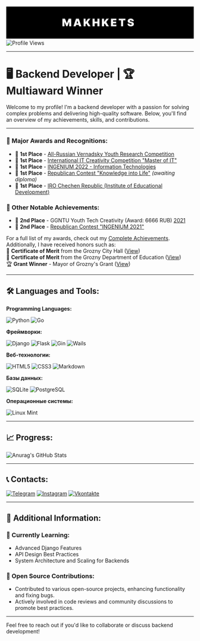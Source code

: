 ![BENEFIXX](assets/M3.jpg)
![Profile Views](https://komarev.com/ghpvc/?username=Benefixx&color=blueviolet&style=for-the-badge)

---

# 🖥️ Backend Developer | 🏆 Multiaward Winner

Welcome to my profile! I'm a backend developer with a passion for solving complex problems and delivering high-quality software. Below, you'll find an overview of my achievements, skills, and contributions.

---

### 🏅 Major Awards and Recognitions:
- 🥇 **1st Place** - [All-Russian Vernadsky Youth Research Competition](assets/vernadsky.png)
- 🥇 **1st Place** - [International IT Creativity Competition "Master of IT"](assets/masterit.png)
- 🥇 **1st Place** - [INGENIUM 2022 - Information Technologies](assets/ingenium.png)
- 🥇 **1st Place** - [Republican Contest "Knowledge into Life"](assets/znanija_v_jizn.png) *(awaiting diploma)*
- 🥇 **1st Place** - [IRO Chechen Republic (Institute of Educational Development)](assets/iro.png)

### 🥈 Other Notable Achievements:
- 🥈 **2nd Place** - GGNTU Youth Tech Creativity (Award: 6666 RUB) [2021](assets/ggntu.png)
- 🥈 **2nd Place** - [Republican Contest "INGENIUM 2021"](assets/ingenium2.png)

For a full list of my awards, check out my [Complete Achievements](assets/alls.png).  
Additionally, I have received honors such as:  
🏅 **Certificate of Merit** from the Grozny City Hall ([View](assets/meriya.png))  
🏅 **Certificate of Merit** from the Grozny Department of Education ([View](assets/deportamentjpg.png))  
🏆 **Grant Winner** - Mayor of Grozny's Grant ([View](assets/grant2022.png))

---

## 🛠️ Languages and Tools:

**Programming Languages:**

![Python](https://img.shields.io/badge/Python-3670A0?style=flat-square&logo=python&logoColor=ffdd54)
![Go](https://img.shields.io/badge/Go-00ADD8?style=flat-square&logo=go&logoColor=white)

**Фреймворки:**

![Django](https://img.shields.io/badge/Django-092E20?style=flat-square&logo=django&logoColor=white)
![Flask](https://img.shields.io/badge/Flask-000000?style=flat-square&logo=flask&logoColor=white)
![Gin](https://img.shields.io/badge/Gin-00ADD8?style=flat-square&logo=go&logoColor=white)
![Wails](https://img.shields.io/badge/Wails-5A67D8?style=flat-square&logo=go&logoColor=white)

**Веб-технологии:**

![HTML5](https://img.shields.io/badge/HTML5-E34F26?style=flat-square&logo=html5&logoColor=white)
![CSS3](https://img.shields.io/badge/CSS3-1572B6?style=flat-square&logo=css3&logoColor=white)
![Markdown](https://img.shields.io/badge/Markdown-000000?style=flat-square&logo=markdown&logoColor=white)

**Базы данных:**

![SQLite](https://img.shields.io/badge/SQLite-003B57?style=flat-square&logo=sqlite&logoColor=white)
![PostgreSQL](https://img.shields.io/badge/PostgreSQL-336791?style=flat-square&logo=postgresql&logoColor=white)

**Операционные системы:**

![Linux Mint](https://img.shields.io/badge/Linux%20Mint-87CF3E?style=flat-square&logo=linux-mint&logoColor=white)


---

## 📈 Progress:
![Anurag's GitHub Stats](https://github-readme-stats.vercel.app/api?username=Makhkets&show_icons=true&theme=radical)

---

## 📞 Contacts:
[![Telegram](https://img.shields.io/badge/Telegram-090909?style=for-the-badge&logo=telegram&logoColor=27A0D9)](https://t.me/Makhkets)
[![Instagram](https://img.shields.io/badge/Instagram-090909?style=for-the-badge&logo=instagram&logoColor=B4068E)](https://www.instagram.com/makhkets)
[![Vkontakte](https://img.shields.io/badge/Vkontakte-090909?style=for-the-badge&logo=vk&logoColor=4F7DB3)](https://vk.com/makhkets)

---

## 🌟 Additional Information:

### 🌱 Currently Learning:
- Advanced Django Features
- API Design Best Practices
- System Architecture and Scaling for Backends

### 🧩 Open Source Contributions:
- Contributed to various open-source projects, enhancing functionality and fixing bugs.
- Actively involved in code reviews and community discussions to promote best practices.

---

Feel free to reach out if you'd like to collaborate or discuss backend development!
